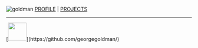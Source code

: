 ![goldman](https://res.cloudinary.com/ukony/image/upload/v1649334466/georgegoldman/IMG_20210525_135031_nncteq.jpg)
[PROFILE](https://georgegoldman.github.io/profile) | [PROJECTS](https://georgegoldman.github.io/projects)

<hr>
[<img src="https://raw.githubusercontent.com/FortAwesome/Font-Awesome/28e297f07af26f148c15e6cbbd12cea3027371d3/svgs/brands/github.svg" width="50" height="50">](https://github.com/georgegoldman/)
